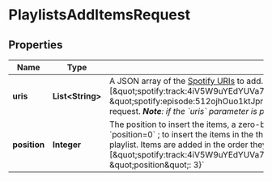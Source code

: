 

# PlaylistsAddItemsRequest


## Properties

| Name | Type | Description | Notes |
|------------ | ------------- | ------------- | -------------|
|**uris** | **List&lt;String&gt;** | A JSON array of the [Spotify URIs](/documentation/web-api/concepts/spotify-uris-ids) to add. For example: &#x60;{\&quot;uris\&quot;: [\&quot;spotify:track:4iV5W9uYEdYUVa79Axb7Rh\&quot;,\&quot;spotify:track:1301WleyT98MSxVHPZCA6M\&quot;, \&quot;spotify:episode:512ojhOuo1ktJprKbVcKyQ\&quot;]}&#x60;&lt;br/&gt;A maximum of 100 items can be added in one request. _**Note**: if the &#x60;uris&#x60; parameter is present in the query string, any URIs listed here in the body will be ignored._  |  [optional] |
|**position** | **Integer** | The position to insert the items, a zero-based index. For example, to insert the items in the first position: &#x60;position&#x3D;0&#x60; ; to insert the items in the third position: &#x60;position&#x3D;2&#x60;. If omitted, the items will be appended to the playlist. Items are added in the order they appear in the uris array. For example: &#x60;{\&quot;uris\&quot;: [\&quot;spotify:track:4iV5W9uYEdYUVa79Axb7Rh\&quot;,\&quot;spotify:track:1301WleyT98MSxVHPZCA6M\&quot;], \&quot;position\&quot;: 3}&#x60;  |  [optional] |



